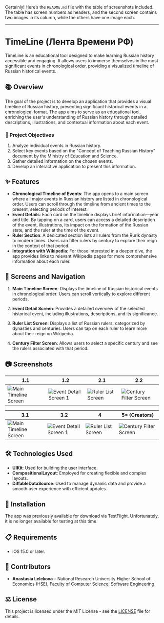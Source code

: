 Certainly! Here’s the `README.md` file with the table of screenshots included. The table has screen numbers as headers, and the second screen contains two images in its column, while the others have one image each.

---

# TimeLine (Лента Времени РФ)

TimeLine is an educational tool designed to make learning Russian history accessible and engaging. It allows users to immerse themselves in the most significant events in chronological order, providing a visualized timeline of Russian historical events.

## 📚 Overview

The goal of the project is to develop an application that provides a visual timeline of Russian history, presenting significant historical events in a chronological format. The app aims to serve as an educational tool, enriching the user's understanding of Russian history through detailed descriptions, illustrations, and contextual information about each event.

### 🎯 Project Objectives

1. Analyze individual events in Russian history.
2. Select key events based on the "Concept of Teaching Russian History" document by the Ministry of Education and Science.
3. Gather detailed information on the chosen events.
4. Develop an interactive application to present this information.

## ✨ Features

- **Chronological Timeline of Events**: The app opens to a main screen where all major events in Russian history are listed in chronological order. Users can scroll through the timeline from ancient times to the present, selecting periods of interest.
- **Event Details**: Each card on the timeline displays brief information—year and title. By tapping on a card, users can access a detailed description of the event, illustrations, its impact on the formation of the Russian state, and the ruler at the time of the event.
- **Ruler Section**: A dedicated section lists all rulers from the Rurik dynasty to modern times. Users can filter rulers by century to explore their reign in the context of that period.
- **Integration with Wikipedia**: For those interested in a deeper dive, the app provides links to relevant Wikipedia pages for more comprehensive information about each ruler.

## 📱 Screens and Navigation 

1. **Main Timeline Screen**: Displays the timeline of Russian historical events in chronological order. Users can scroll vertically to explore different periods.

2. **Event Detail Screen**: Provides a detailed overview of the selected historical event, including illustrations, descriptions, and its significance.

3. **Ruler List Screen**: Displays a list of Russian rulers, categorized by dynasties and centuries. Users can tap on each ruler to learn more about their reign on Wikipedia.

4. **Century Filter Screen**: Allows users to select a specific century and see the rulers associated with that period.

## 📷 Screenshots

| 1.1                                    | 1.2                                                            | 2.1                                    | 2.2                                    |
|--------------------------------------|--------------------------------------------------------------|--------------------------------------|--------------------------------------|
| ![Main Timeline Screen](https://drive.google.com/uc?export=view&id=1H0v3LTG5JPD28eoMvMZStMBRtThnLcDV)           | ![Event Detail Screen 1](https://drive.google.com/uc?export=view&id=1-VWvTEx7NL1IPSFwyXiitU-ybcNJJBcm) | ![Ruler List Screen](https://drive.google.com/uc?export=view&id=1Y4VeGrBaT5trbquxP57LzTGcY0JWQ7vA)              | ![Century Filter Screen](https://drive.google.com/uc?export=view&id=1P_8PW4lRS10gTEKF2MBovdTLsfGUQ__2)          |

| 3.1                                    | 3.2                                                            | 4                                    | 5* (Creators)                                    |
|--------------------------------------|--------------------------------------------------------------|--------------------------------------|--------------------------------------|
| ![Main Timeline Screen](https://drive.google.com/uc?export=view&id=1vIDRroZQxzmlnNJ4sBPF_1Mz6VPVASbw)           | ![Event Detail Screen 1](https://drive.google.com/uc?export=view&id=1Hbp__1rfL0EASMViNHjJl8clq7LryprA) | ![Ruler List Screen](https://drive.google.com/uc?export=view&id=1g3xyP8DPeWa7Swa-BeqvccjlUKlae0QZ)              | ![Century Filter Screen](https://drive.google.com/uc?export=view&id=1ei4O_HRmtchlLXqAbPO8EutBEajNqimx)          |

## 🛠️ Technologies Used 

- **UIKit**: Used for building the user interface.
- **CompositionalLayout**: Employed for creating flexible and complex layouts.
- **DiffableDataSource**: Used to manage dynamic data and provide a smooth user experience with efficient updates.

## 🚀 Installation 

The app was previously available for download via TestFlight. Unfortunately, it is no longer available for testing at this time.

## 📋 Requirements 

- iOS 15.0 or later.

## 👥 Contributors 

- **Anastasia Lelekova** – National Research University Higher School of Economics (HSE), Faculty of Computer Science, Software Engineering.

## ⚖️ License 

This project is licensed under the MIT License - see the [LICENSE](LICENSE) file for details.
